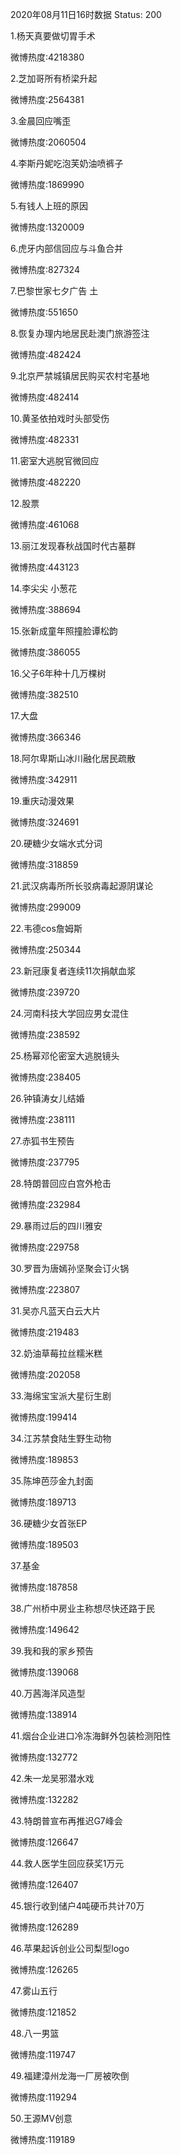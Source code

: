 2020年08月11日16时数据
Status: 200

1.杨天真要做切胃手术

微博热度:4218380

2.芝加哥所有桥梁升起

微博热度:2564381

3.金晨回应嘴歪

微博热度:2060504

4.李斯丹妮吃泡芙奶油喷裤子

微博热度:1869990

5.有钱人上班的原因

微博热度:1320009

6.虎牙内部信回应与斗鱼合并

微博热度:827324

7.巴黎世家七夕广告 土

微博热度:551650

8.恢复办理内地居民赴澳门旅游签注

微博热度:482424

9.北京严禁城镇居民购买农村宅基地

微博热度:482414

10.黄圣依拍戏时头部受伤

微博热度:482331

11.密室大逃脱官微回应

微博热度:482220

12.股票

微博热度:461068

13.丽江发现春秋战国时代古墓群

微博热度:443123

14.李尖尖 小葱花

微博热度:388694

15.张新成童年照撞脸谭松韵

微博热度:386055

16.父子6年种十几万棵树

微博热度:382510

17.大盘

微博热度:366346

18.阿尔卑斯山冰川融化居民疏散

微博热度:342911

19.重庆动漫效果

微博热度:324691

20.硬糖少女端水式分词

微博热度:318859

21.武汉病毒所所长驳病毒起源阴谋论

微博热度:299009

22.韦德cos詹姆斯

微博热度:250344

23.新冠康复者连续11次捐献血浆

微博热度:239720

24.河南科技大学回应男女混住

微博热度:238592

25.杨幂邓伦密室大逃脱镜头

微博热度:238405

26.钟镇涛女儿结婚

微博热度:238111

27.赤狐书生预告

微博热度:237795

28.特朗普回应白宫外枪击

微博热度:232984

29.暴雨过后的四川雅安

微博热度:229758

30.罗晋为唐嫣孙坚聚会订火锅

微博热度:223807

31.吴亦凡蓝天白云大片

微博热度:219483

32.奶油草莓拉丝糯米糕

微博热度:202058

33.海绵宝宝派大星衍生剧

微博热度:199414

34.江苏禁食陆生野生动物

微博热度:189853

35.陈坤芭莎金九封面

微博热度:189713

36.硬糖少女首张EP

微博热度:189503

37.基金

微博热度:187858

38.广州桥中房业主称想尽快还路于民

微博热度:149642

39.我和我的家乡预告

微博热度:139068

40.万茜海洋风造型

微博热度:138914

41.烟台企业进口冷冻海鲜外包装检测阳性

微博热度:132772

42.朱一龙吴邪潜水戏

微博热度:132282

43.特朗普宣布再推迟G7峰会

微博热度:126647

44.救人医学生回应获奖1万元

微博热度:126407

45.银行收到储户4吨硬币共计70万

微博热度:126289

46.苹果起诉创业公司梨型logo

微博热度:126265

47.雾山五行

微博热度:121852

48.八一男篮

微博热度:119747

49.福建漳州龙海一厂房被吹倒

微博热度:119294

50.王源MV创意

微博热度:119189

